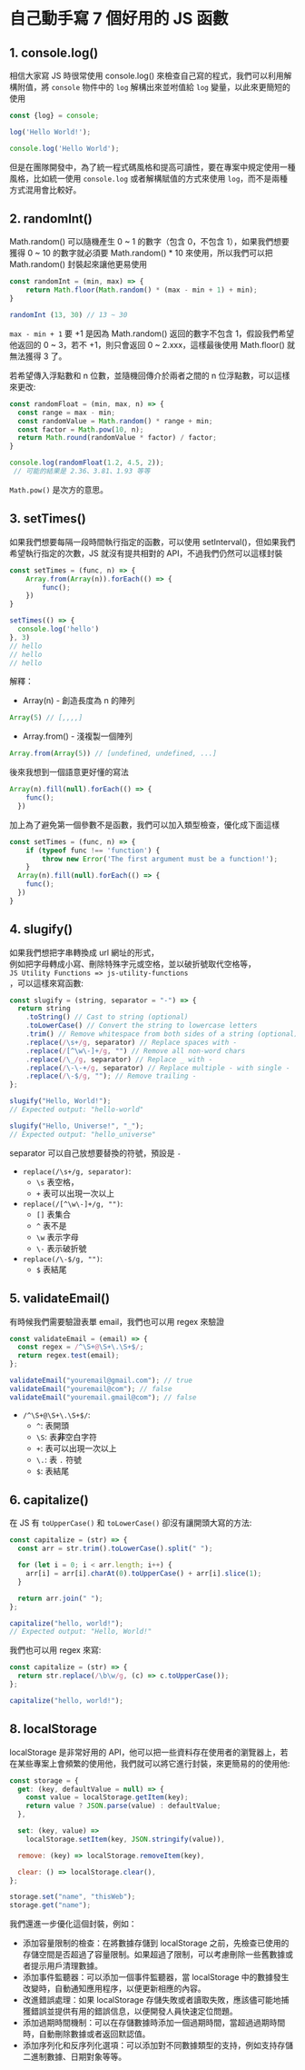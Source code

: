 # 自己動手寫 7 個好用的 JS 函數

## 1. console.log()
相信大家寫 JS 時很常使用 console.log() 來檢查自己寫的程式，我們可以利用解構附值，將 `console` 物件中的 `log` 解構出來並咐值給 `log` 變量，以此來更簡短的使用

```jsx
const {log} = console;

log('Hello World!');

console.log('Hello World');
```

但是在團隊開發中，為了統一程式碼風格和提高可讀性，要在專案中規定使用一種風格，比如統一使用 `console.log` 或者解構賦值的方式來使用 `log`，而不是兩種方式混用會比較好。


## 2. randomInt()
Math.random() 可以隨機產生 0 ~ 1 的數字（包含 0，不包含 1），如果我們想要獲得 0 ~ 10 的數字就必須要 Math.random() * 10 來使用，所以我們可以把 Math.random() 封裝起來讓他更易使用

```jsx
const randomInt = (min, max) => {
	return Math.floor(Math.random() * (max - min + 1) + min);
}

randomInt (13, 30) // 13 ~ 30
```
`max - min + 1` 要 +1 是因為 Math.random() 返回的數字不包含 1，假設我們希望他返回的 0 ~ 3，若不 +1，則只會返回 0 ~ 2.xxx，這樣最後使用 Math.floor() 就無法獲得 3 了。

若希望傳入浮點數和 n 位數，並隨機回傳介於兩者之間的 n 位浮點數，可以這樣來更改:

```js
const randomFloat = (min, max, n) => {
  const range = max - min;
  const randomValue = Math.random() * range + min;
  const factor = Math.pow(10, n);
  return Math.round(randomValue * factor) / factor;
}

console.log(randomFloat(1.2, 4.5, 2));
 // 可能的結果是 2.36、3.81、1.93 等等
```
`Math.pow()` 是次方的意思。

## 3. setTimes()
如果我們想要每隔一段時間執行指定的函數，可以使用 setInterval()，但如果我們希望執行指定的次數，JS 就沒有提共相對的 API，不過我們仍然可以這樣封裝

```jsx
const setTimes = (func, n) => {
	Array.from(Array(n)).forEach(() => {
		func();
	})
}

setTimes(() => {
  console.log('hello')
}, 3)
// hello
// hello
// hello
```

解釋：  
- Array(n) - 創造長度為 n 的陣列

```jsx
Array(5) // [,,,,]
```

- Array.from() - 淺複製一個陣列

```jsx
Array.from(Array(5)) // [undefined, undefined, ...] 
```

後來我想到一個語意更好懂的寫法  
```js
Array(n).fill(null).forEach(() => {
    func();
  })
```
加上為了避免第一個參數不是函數，我們可以加入類型檢查，優化成下面這樣    

```js
const setTimes = (func, n) => {
	if (typeof func !== 'function') {
		throw new Error('The first argument must be a function!');
	}
  Array(n).fill(null).forEach(() => {
    func();
  })
}
```


## 4. slugify()

如果我們想把字串轉換成 url 網址的形式，  
例如把字母轉成小寫、刪除特殊字元或空格，並以破折號取代空格等，  
`JS Utility Functions => js-utility-functions`   
，可以這樣來寫函數:    

```jsx
const slugify = (string, separator = "-") => {
  return string
    .toString() // Cast to string (optional)
    .toLowerCase() // Convert the string to lowercase letters
    .trim() // Remove whitespace from both sides of a string (optional)
    .replace(/\s+/g, separator) // Replace spaces with -
    .replace(/[^\w\-]+/g, "") // Remove all non-word chars
    .replace(/\_/g, separator) // Replace _ with -
    .replace(/\-\-+/g, separator) // Replace multiple - with single -
    .replace(/\-$/g, ""); // Remove trailing -
};

slugify("Hello, World!");
// Expected output: "hello-world"

slugify("Hello, Universe!", "_");
// Expected output: "hello_universe"
```

separator 可以自己放想要替換的符號，預設是 `-`  

* `replace(/\s+/g, separator)`: 
  * `\s` 表空格，
  * `+` 表可以出現一次以上
* `replace(/[^\w\-]+/g, "")`: 
  * `[]` 表集合
  * `^` 表不是
  * `\w` 表示字母
  * `\-` 表示破折號
* `replace(/\-$/g, "")`: 
  * `$` 表結尾



## 5. validateEmail()
有時候我們需要驗證表單 email，我們也可以用 regex 來驗證
```jsx
const validateEmail = (email) => {
  const regex = /^\S+@\S+\.\S+$/;
  return regex.test(email);
};

validateEmail("youremail@gmail.com"); // true
validateEmail("youremail@com"); // false
validateEmail("youremail.gmail@com"); // false
```

* `/^\S+@\S+\.\S+$/`: 
  * `^`: 表開頭
  * `\S`: 表**非**空白字符
  * `+`: 表可以出現一次以上
  * `\.`: 表 `.` 符號
  * `$`: 表結尾



## 6. capitalize()
在 JS 有 `toUpperCase()` 和 `toLowerCase()` 卻沒有讓開頭大寫的方法:

```jsx
const capitalize = (str) => {
  const arr = str.trim().toLowerCase().split(" ");

  for (let i = 0; i < arr.length; i++) {
    arr[i] = arr[i].charAt(0).toUpperCase() + arr[i].slice(1);
  }

  return arr.join(" ");
};

capitalize("hello, world!");
// Expected output: "Hello, World!"
```

我們也可以用 regex 來寫:
```js
const capitalize = (str) => {
  return str.replace(/\b\w/g, (c) => c.toUpperCase());
};

capitalize("hello, world!");
```

## 8. localStorage
localStorage 是非常好用的 API，他可以把一些資料存在使用者的瀏覽器上，若在某些專案上會頻繁的使用他，我們就可以將它進行封裝，來更簡易的的使用他:

```jsx
const storage = {
  get: (key, defaultValue = null) => {
    const value = localStorage.getItem(key);
    return value ? JSON.parse(value) : defaultValue;
  },

  set: (key, value) => 
    localStorage.setItem(key, JSON.stringify(value)),

  remove: (key) => localStorage.removeItem(key),

  clear: () => localStorage.clear(),
};

storage.set("name", "thisWeb");
storage.get("name");
```

我們還進一步優化這個封裝，例如：

* 添加容量限制的檢查：在將數據存儲到 localStorage 之前，先檢查已使用的存儲空間是否超過了容量限制。如果超過了限制，可以考慮刪除一些舊數據或者提示用戶清理數據。
* 添加事件監聽器：可以添加一個事件監聽器，當 localStorage 中的數據發生改變時，自動通知應用程序，以便更新相應的內容。
* 改進錯誤處理：如果 localStorage 存儲失敗或者讀取失敗，應該儘可能地捕獲錯誤並提供有用的錯誤信息，以便開發人員快速定位問題。
* 添加過期時間機制：可以在存儲數據時添加一個過期時間，當超過過期時間時，自動刪除數據或者返回默認值。
* 添加序列化和反序列化選項：可以添加對不同數據類型的支持，例如支持存儲二進制數據、日期對象等等。

```js

```
